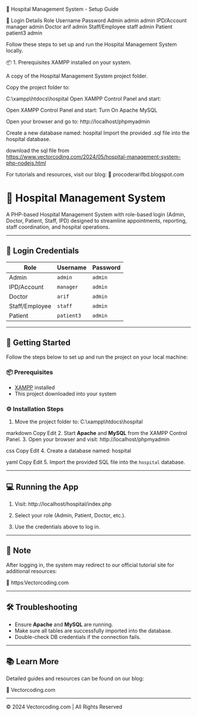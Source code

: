 🏥 Hospital Management System - Setup Guide

🔐 Login Details
Role	Username	Password
Admin	admin	admin
IPD/Account	manager	admin
Doctor	arif	admin
Staff/Employee	staff	admin
Patient	patient3	admin

Follow these steps to set up and run the Hospital Management System locally.

📦 1. Prerequisites
XAMPP installed on your system.

A copy of the Hospital Management System project folder.

Copy the project folder to:

C:\xampp\htdocs\hospital
Open XAMPP Control Panel and start:

Open XAMPP Control Panel and start:
Turn On
Apache
MySQL

Open your browser and go to:
http://localhost/phpmyadmin

Create a new database named: hospital
Import the provided .sql file into the hospital database.

download the sql file from 
https://www.vectorcoding.com/2024/05/hospital-management-system-php-nodejs.html

For tutorials and resources, visit our blog:
🔗 procoderarifbd.blogspot.com

# 🏥 Hospital Management System

A PHP-based Hospital Management System with role-based login (Admin, Doctor, Patient, Staff, IPD) designed to streamline appointments, reporting, staff coordination, and hospital operations.

---

## 🔐 Login Credentials

| Role           | Username   | Password |
|----------------|------------|----------|
| Admin          | `admin`    | `admin`  |
| IPD/Account    | `manager`  | `admin`  |
| Doctor         | `arif`     | `admin`  |
| Staff/Employee | `staff`    | `admin`  |
| Patient        | `patient3` | `admin`  |

---

## 🚀 Getting Started

Follow the steps below to set up and run the project on your local machine:

### 📦 Prerequisites
- [XAMPP](https://www.apachefriends.org/) installed
- This project downloaded into your system

### ⚙️ Installation Steps

1. Move the project folder to:
C:\xampp\htdocs\hospital

markdown
Copy
Edit
2. Start **Apache** and **MySQL** from the XAMPP Control Panel.
3. Open your browser and visit:
http://localhost/phpmyadmin

css
Copy
Edit
4. Create a database named:
hospital

yaml
Copy
Edit
5. Import the provided SQL file into the `hospital` database.

---

## 💻 Running the App

1. Visit:
http://localhost/hospital/index.php

2. Select your role (Admin, Patient, Doctor, etc.).
3. Use the credentials above to log in.

---

## 📎 Note

After logging in, the system may redirect to our official tutorial site for additional resources:

🔗 https:Vectorcoding.com

---

## 🛠 Troubleshooting

- Ensure **Apache** and **MySQL** are running.
- Make sure all tables are successfully imported into the database.
- Double-check DB credentials if the connection fails.

---

## 📚 Learn More

Detailed guides and resources can be found on our blog:

🔗  Vectorcoding.com

---

© 2024 Vectorcoding.com | All Rights Reserved
